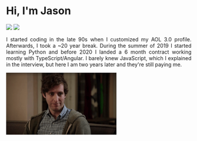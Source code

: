 <div align="justify">
   <h1>Hi, I'm Jason</h1>

   ![](https://github.com/moodyjw/github-stats/blob/master/generated/overview.svg) ![](https://github.com/moodyjw/github-stats/blob/master/generated/languages.svg)

   
   <p>I started coding in the late 90s when I customized my AOL 3.0 profile. Afterwards, I took a ~20 year break.
   During the summer of 2019 I started learning Python and before 2020 I landed a 6 month contract working mostly with TypeScript/Angular. I barely knew    JavaScript, which I explained in the interview, but here I am two years later and they're still paying me.</p>
   <img src="https://github.com/MoodyJW/MoodyJW/blob/main/middleditch.gif" width="300">
</div>
